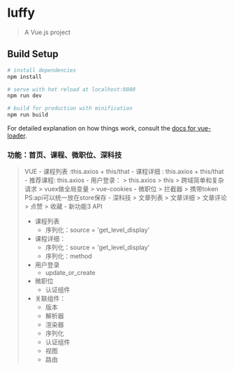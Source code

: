 # luffy

> A Vue.js project

## Build Setup

``` bash
# install dependencies
npm install

# serve with hot reload at localhost:8080
npm run dev

# build for production with minification
npm run build
```

For detailed explanation on how things work, consult the [docs for vue-loader](http://vuejs.github.io/vue-loader).

### 功能：首页、课程、微职位、深科技
> VUE
    - 课程列表 :this.axios + this/that
    - 课程详细 : this.axios + this/that
    - 推荐课程: this.axios
    - 用户登录：
        > this.axios
        > this
        > 跨域简单和复杂请求
        > vuex做全局变量
        > vue-cookies
    - 微职位
        > 拦截器
        > 携带token
        PS:api可以统一放在store保存
    - 深科技
        > 文章列表
        > 文章详细
        > 文章评论
        > 点赞
        > 收藏
    - 新功能3
> API
> - 课程列表
>     + 序列化：source = 'get_level_display'
> - 课程详细：
>     + 序列化：source = 'get_level_display'
>     + 序列化：method
> - 用户登录
>     + update_or_create
> - 微职位
>     + 认证组件
>  - 关联组件：
>      + 版本
>      + 解析器
>      + 渲染器
>      + 序列化
>      + 认证组件
>      + 视图
>      + 路由
